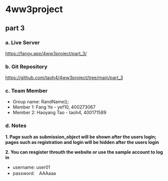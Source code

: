 # 4ww3project

## part 3

### a. Live Server
https://fangy.app/4ww3project/part_3/

### b. Git Repository
https://github.com/taoh4/4ww3project/tree/main/part_3

### c. Team Member
* Group name: RandName();
* Member 1: Fang Ye - yef10, 400273067
* Member 2: Haoyang Tao - taoh4, 400171589

### d. Notes


**1. Page such as submission_object will be shown after the users login; pages such as registration and login will be hidden after the users login**

**2. You can resgister throuth the website or use the sample account to log in**
* username:  user01
* password:　AAAaaa



